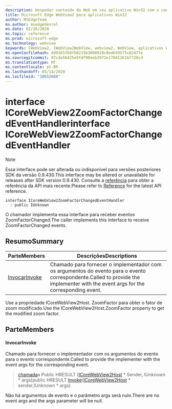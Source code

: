 ```yaml
---
description: Hospedar conteúdo da Web em seu aplicativo Win32 com o controle WebView2 do Microsoft Edge
title: Microsoft Edge WebView2 para aplicativos Win32
author: MSEdgeTeam
ms.author: msedgedevrel
ms.date: 02/26/2020
ms.topic: reference
ms.prod: microsoft-edge
ms.technology: webview
keywords: IWebView2, IWebView2WebView, webview2, WebView, aplicativos Win32, Win32, Edge, ICoreWebView2, ICoreWebView2Host, controle do navegador, HTML Edge
ms.openlocfilehash: dd9365fb8fb0215b3090928c8edb59575c6247fe
ms.sourcegitcommit: 07cda56425e5fdf90eeb3972e17041261bf720cd
ms.translationtype: MT
ms.contentlocale: pt-BR
ms.lasthandoff: 05/14/2020
ms.locfileid: "10652688"
---
```

# <span data-ttu-id="31414-104">interface ICoreWebView2ZoomFactorChangedEventHandler</span><span class="sxs-lookup"><span data-stu-id="31414-104">interface ICoreWebView2ZoomFactorChangedEventHandler</span></span> 

> [!NOTE]
> <span data-ttu-id="31414-105">Essa interface pode ser alterada ou indisponível para versões posteriores SDK da versão 0.9.430.</span><span class="sxs-lookup"><span data-stu-id="31414-105">This interface may be altered or unavailable for releases after SDK version 0.9.430.</span></span> <span data-ttu-id="31414-106">Consulte a [referência](../../../webview2-api-reference.md) para obter a referência da API mais recente.</span><span class="sxs-lookup"><span data-stu-id="31414-106">Please refer to [Reference](../../../webview2-api-reference.md) for the latest API reference.</span></span>

```
interface ICoreWebView2ZoomFactorChangedEventHandler
  : public IUnknown
```

<span data-ttu-id="31414-107">O chamador implementa essa interface para receber eventos ZoomFactorChanged.</span><span class="sxs-lookup"><span data-stu-id="31414-107">The caller implements this interface to receive ZoomFactorChanged events.</span></span>

## <span data-ttu-id="31414-108">Resumo</span><span class="sxs-lookup"><span data-stu-id="31414-108">Summary</span></span>

 <span data-ttu-id="31414-109">Parte</span><span class="sxs-lookup"><span data-stu-id="31414-109">Members</span></span>                        | <span data-ttu-id="31414-110">Descrições</span><span class="sxs-lookup"><span data-stu-id="31414-110">Descriptions</span></span>
--------------------------------|---------------------------------------------
[<span data-ttu-id="31414-111">Invocar</span><span class="sxs-lookup"><span data-stu-id="31414-111">Invoke</span></span>](#invoke) | <span data-ttu-id="31414-112">Chamado para fornecer o implementador com os argumentos do evento para o evento correspondente.</span><span class="sxs-lookup"><span data-stu-id="31414-112">Called to provide the implementer with the event args for the corresponding event.</span></span>

<span data-ttu-id="31414-113">Use a propriedade ICoreWebView2Host. ZoomFactor para obter o fator de zoom modificado.</span><span class="sxs-lookup"><span data-stu-id="31414-113">Use the ICoreWebView2Host.ZoomFactor property to get the modified zoom factor.</span></span>

## <span data-ttu-id="31414-114">Parte</span><span class="sxs-lookup"><span data-stu-id="31414-114">Members</span></span>

#### <span data-ttu-id="31414-115">Invocar</span><span class="sxs-lookup"><span data-stu-id="31414-115">Invoke</span></span> 

<span data-ttu-id="31414-116">Chamado para fornecer o implementador com os argumentos do evento para o evento correspondente.</span><span class="sxs-lookup"><span data-stu-id="31414-116">Called to provide the implementer with the event args for the corresponding event.</span></span>

> <span data-ttu-id="31414-117">[chamada](#invoke)a Public HRESULT ([ICoreWebView2Host](ICoreWebView2Host.md) \* Sender, IUnknown \* args)</span><span class="sxs-lookup"><span data-stu-id="31414-117">public HRESULT [Invoke](#invoke)([ICoreWebView2Host](ICoreWebView2Host.md) \* sender,IUnknown \* args)</span></span>

<span data-ttu-id="31414-118">Não há argumentos de evento e o parâmetro args será nulo.</span><span class="sxs-lookup"><span data-stu-id="31414-118">There are no event args and the args parameter will be null.</span></span>

